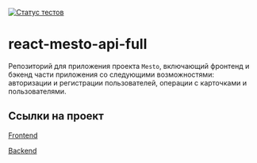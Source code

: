 [![Статус тестов](../../actions/workflows/tests.yml/badge.svg)](../../actions/workflows/tests.yml)

# react-mesto-api-full
Репозиторий для приложения проекта `Mesto`, включающий фронтенд и бэкенд части приложения со следующими возможностями: авторизации и регистрации пользователей, операции с карточками и пользователями. 


## Ссылки на проект

[Frontend](https://github.com/AntonChernikov2407/react-mesto-api-full-gha/tree/main/frontend)

[Backend](https://github.com/AntonChernikov2407/react-mesto-api-full-gha/tree/main/backend)
